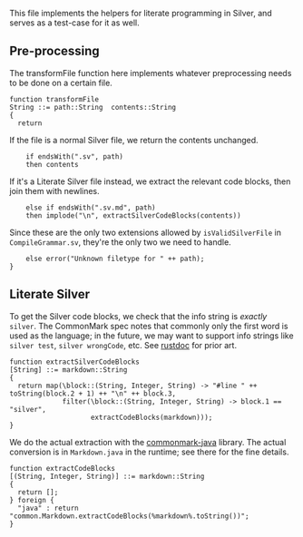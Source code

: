 This file implements the helpers for literate programming in Silver, and serves as a test-case for it as well.

## Pre-processing

The transformFile function here implements whatever preprocessing needs to be done on a certain file.

```silver
function transformFile
String ::= path::String  contents::String
{
  return
```

If the file is a normal Silver file, we return the contents unchanged.

```silver
    if endsWith(".sv", path)
    then contents
```

If it's a Literate Silver file instead, we extract the relevant code blocks, then join them with newlines.

```silver
    else if endsWith(".sv.md", path)
    then implode("\n", extractSilverCodeBlocks(contents))
```

Since these are the only two extensions allowed by `isValidSilverFile` in `CompileGrammar.sv`, they're the only two we need to handle.

```silver
    else error("Unknown filetype for " ++ path);
}
```

## Literate Silver

To get the Silver code blocks, we check that the info string is *exactly* `silver`.
The CommonMark spec notes that commonly only the first word is used as the language; in the future, we may want to support info strings like `silver test`, `silver wrongCode`, etc.
See [rustdoc](https://doc.rust-lang.org/rustdoc/documentation-tests.html#attributes) for prior art.

```silver
function extractSilverCodeBlocks
[String] ::= markdown::String
{
  return map(\block::(String, Integer, String) -> "#line " ++ toString(block.2 + 1) ++ "\n" ++ block.3,
             filter(\block::(String, Integer, String) -> block.1 == "silver",
                    extractCodeBlocks(markdown)));
}
```

We do the actual extraction with the [commonmark-java](https://github.com/commonmark/commonmark-java) library.
The actual conversion is in `Markdown.java` in the runtime; see there for the fine details.

```silver
function extractCodeBlocks
[(String, Integer, String)] ::= markdown::String
{
  return [];
} foreign {
  "java" : return "common.Markdown.extractCodeBlocks(%markdown%.toString())";
}
```
